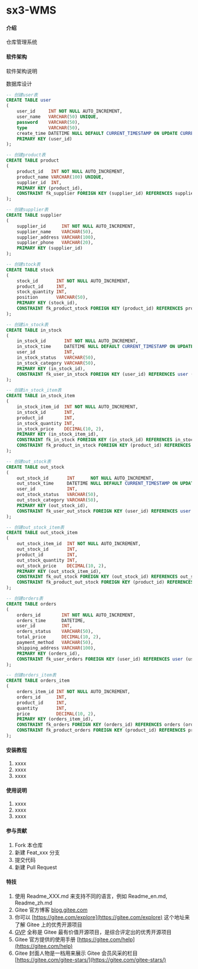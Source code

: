 # sx3-WMS

#### 介绍

仓库管理系统

#### 软件架构

软件架构说明

数据库设计

```sql
-- 创建user表
CREATE TABLE user
(
    user_id     INT NOT NULL AUTO_INCREMENT,
    user_name   VARCHAR(50) UNIQUE,
    password    VARCHAR(50),
    type        VARCHAR(50),
    create_time DATETIME NULL DEFAULT CURRENT_TIMESTAMP ON UPDATE CURRENT_TIMESTAMP,
    PRIMARY KEY (user_id)
);
```

```sql
-- 创建product表
CREATE TABLE product
(
    product_id   INT NOT NULL AUTO_INCREMENT,
    product_name VARCHAR(100) UNIQUE,
    supplier_id  INT,
    PRIMARY KEY (product_id),
    CONSTRAINT fk_supplier FOREIGN KEY (supplier_id) REFERENCES supplier (supplier_id) ON DELETE CASCADE ON UPDATE CASCADE
);
```

```sql
-- 创建supplier表
CREATE TABLE supplier
(
    supplier_id      INT NOT NULL AUTO_INCREMENT,
    supplier_name    VARCHAR(50),
    supplier_address VARCHAR(100),
    supplier_phone   VARCHAR(20),
    PRIMARY KEY (supplier_id)
);
```

```sql
-- 创建stock表
CREATE TABLE stock
(
    stock_id       INT NOT NULL AUTO_INCREMENT,
    product_id     INT,
    stock_quantity INT,
    position       VARCHAR(50),
    PRIMARY KEY (stock_id),
    CONSTRAINT fk_product_stock FOREIGN KEY (product_id) REFERENCES product (product_id) ON DELETE CASCADE ON UPDATE CASCADE
);
```

```sql
-- 创建in_stock表
CREATE TABLE in_stock
(
    in_stock_id       INT NOT NULL AUTO_INCREMENT,
    in_stock_time     DATETIME NULL DEFAULT CURRENT_TIMESTAMP ON UPDATE CURRENT_TIMESTAMP,
    user_id           INT,
    in_stock_status   VARCHAR(50),
    in_stock_category VARCHAR(50),
    PRIMARY KEY (in_stock_id),
    CONSTRAINT fk_user_in_stock FOREIGN KEY (user_id) REFERENCES user (user_id) ON DELETE CASCADE ON UPDATE CASCADE
);
```

```sql
-- 创建in_stock_item表
CREATE TABLE in_stock_item
(
    in_stock_item_id  INT NOT NULL AUTO_INCREMENT,
    in_stock_id       INT,
    product_id        INT,
    in_stock_quantity INT,
    in_stock_price    DECIMAL(10, 2),
    PRIMARY KEY (in_stock_item_id),
    CONSTRAINT fk_in_stock FOREIGN KEY (in_stock_id) REFERENCES in_stock (in_stock_id) ON DELETE CASCADE ON UPDATE CASCADE,
    CONSTRAINT fk_product_in_stock FOREIGN KEY (product_id) REFERENCES product (product_id) ON DELETE CASCADE ON UPDATE CASCADE
);
```

```sql
-- 创建out_stock表
CREATE TABLE out_stock
(
    out_stock_id       INT      NOT NULL AUTO_INCREMENT,
    out_stock_time     DATETIME NULL DEFAULT CURRENT_TIMESTAMP ON UPDATE CURRENT_TIMESTAMP,
    user_id            INT,
    out_stock_status   VARCHAR(50),
    out_stock_category VARCHAR(50),
    PRIMARY KEY (out_stock_id),
    CONSTRAINT fk_user_out_stock FOREIGN KEY (user_id) REFERENCES user (user_id) ON DELETE CASCADE ON UPDATE CASCADE
);
```

```sql
-- 创建out_stock_item表
CREATE TABLE out_stock_item
(
    out_stock_item_id  INT NOT NULL AUTO_INCREMENT,
    out_stock_id       INT,
    product_id         INT,
    out_stock_quantity INT,
    out_stock_price    DECIMAL(10, 2),
    PRIMARY KEY (out_stock_item_id),
    CONSTRAINT fk_out_stock FOREIGN KEY (out_stock_id) REFERENCES out_stock (out_stock_id) ON DELETE CASCADE ON UPDATE CASCADE,
    CONSTRAINT fk_product_out_stock FOREIGN KEY (product_id) REFERENCES product (product_id) ON DELETE CASCADE ON UPDATE CASCADE
);
```

```sql
-- 创建orders表
CREATE TABLE orders
(
    orders_id        INT NOT NULL AUTO_INCREMENT,
    orders_time      DATETIME,
    user_id          INT,
    orders_status    VARCHAR(50),
    total_price      DECIMAL(10, 2),
    payment_method   VARCHAR(50),
    shipping_address VARCHAR(100),
    PRIMARY KEY (orders_id),
    CONSTRAINT fk_user_orders FOREIGN KEY (user_id) REFERENCES user (user_id) ON DELETE CASCADE ON UPDATE CASCADE
);
```

```sql
-- 创建orders_item表
CREATE TABLE orders_item
(
    orders_item_id INT NOT NULL AUTO_INCREMENT,
    orders_id      INT,
    product_id     INT,
    quantity       INT,
    price          DECIMAL(10, 2),
    PRIMARY KEY (orders_item_id),
    CONSTRAINT fk_orders FOREIGN KEY (orders_id) REFERENCES orders (orders_id) ON DELETE CASCADE ON UPDATE CASCADE,
    CONSTRAINT fk_product_orders FOREIGN KEY (product_id) REFERENCES product (product_id) ON DELETE CASCADE ON UPDATE CASCADE
);
```

#### 安装教程

1. xxxx
2. xxxx
3. xxxx

#### 使用说明

1. xxxx
2. xxxx
3. xxxx

#### 参与贡献

1. Fork 本仓库
2. 新建 Feat_xxx 分支
3. 提交代码
4. 新建 Pull Request

#### 特技

1. 使用 Readme\_XXX.md 来支持不同的语言，例如 Readme\_en.md, Readme\_zh.md
2. Gitee 官方博客 [blog.gitee.com](https://blog.gitee.com)
3. 你可以 [https://gitee.com/explore](https://gitee.com/explore) 这个地址来了解 Gitee 上的优秀开源项目
4. [GVP](https://gitee.com/gvp) 全称是 Gitee 最有价值开源项目，是综合评定出的优秀开源项目
5. Gitee 官方提供的使用手册 [https://gitee.com/help](https://gitee.com/help)
6. Gitee 封面人物是一档用来展示 Gitee 会员风采的栏目 [https://gitee.com/gitee-stars/](https://gitee.com/gitee-stars/)
